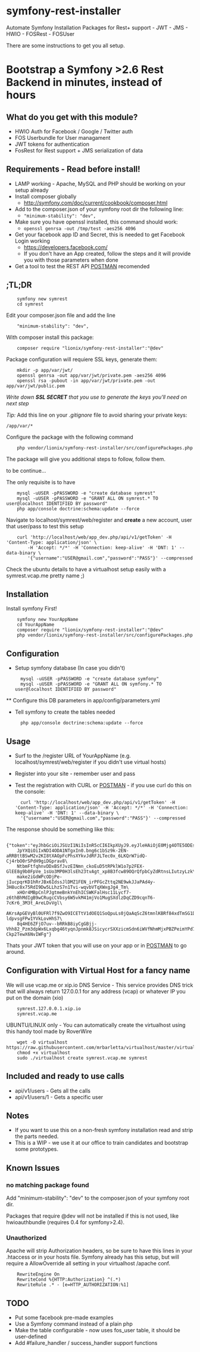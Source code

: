 # symfony-rest-installer
Automate Symfony Installation Packages for Rest+ support - JWT - JMS - HWIO - FOSRest - FOSUser

There are some instructions to get you all setup.

# Bootstrap a Symfony >2.6 Rest Backend in minutes, instead of hours
## What do you get with this module?

* HWIO Auth for Facebook / Google / Twitter auth
* FOS Userbundle for User managament
* JWT tokens for authentication
* FosRest for Rest support + JMS serialization of data

## Requirements - Read before install!

* LAMP working - Apache, MySQL and PHP should be working on your setup already 
* Install composer globally
  * http://symfony.com/doc/current/cookbook/composer.html
* Add to the composer.json of your symfony root dir the following line:
  * `"minimum-stability": "dev",`
* Make sure you have openssl installed, this command should work:
    * `openssl genrsa -out /tmp/test -aes256 4096`
* Get your facebook app ID and Secret, this is needed to get Facebook Login working
  * https://developers.facebook.com/
  * If you don't have an App created, follow the steps and it will provide you with those parameters when done
* Get a tool to test the REST API [POSTMAN](https://www.getpostman.com/) recomended

## ;TL;DR

        symfony new symrest
        cd symrest
Edit your composer.json file and add the line

        "minimum-stability": "dev",

With composer install this package:

        composer require "lionix/symfony-rest-installer":"@dev"

Package configuration will requiere SSL keys, generate them:

        mkdir -p app/var/jwt/
        openssl genrsa -out app/var/jwt/private.pem -aes256 4096 
        openssl rsa -pubout -in app/var/jwt/private.pem -out app/var/jwt/public.pem 
        
_Write down **SSL SECRET** that you use to generate the keys you'll need on next step_

*Tip:* Add this line on your *.gitignore* file to avoid sharing your private keys:

`/app/var/*`

Configure the package with the following command
        
        php vendor/lionix/symfony-rest-installer/src/configurePackages.php

The package will give you additional steps to follow, follow them. 

to be continue...

The only requisite is to have 

        mysql -uUSER -pPASSWORD -e "create database symrest"
        mysql -uUSER -pPASSWORD -e "GRANT ALL ON symrest.* TO user@localhost IDENTIFIED BY password"
        php app/console doctrine:schema:update --force

Navigate to localhost/symrest/web/register and **create** a new account, user that user/pass to test this setup

        curl 'http://localhost/web/app_dev.php/api/v1/getToken' -H 'Content-Type: application/json' \
            -H 'Accept: */*' -H 'Connection: keep-alive' -H 'DNT: 1' --data-binary \
            '{"username":"USER@gmail.com","password":"PASS"}' --compressed

Check the ubuntu details to have a virtualhost setup easily with a symrest.vcap.me pretty name ;)


## Installation
Install symfony First!

        symfony new YourAppName
        cd YourAppName
        composer require "lionix/symfony-rest-installer":"@dev"
        php vendor/lionix/symfony-rest-installer/src/configurePackages.php

## Configuration

* Setup symfony database (In case you didn't)

        mysql -uUSER -pPASSWORD -e "create database symfony"
        mysql -uUSER -pPASSWORD -e "GRANT ALL ON symfony.* TO user@localhost IDENTIFIED BY password"
        
** Configure this DB parameters in app/config/parameters.yml
* Tell symfony to create the tables needed

        php app/console doctrine:schema:update --force
## Usage
- Surf to the /register URL of YourAppName (e.g.  localhost/symrest/web/register if you didn't use virtual hosts)
- Register into your site - remember user and pass
- Test the registration with CURL or [POSTMAN](https://www.getpostman.com/) - if you use curl do this on the console:

        curl 'http://localhost/web/app_dev.php/api/v1/getToken' -H 'Content-Type: application/json' -H 'Accept: */*' -H 'Connection: keep-alive' -H 'DNT: 1' --data-binary \
        '{"username":"USER@gmail.com","password":"PASS"}' --compressed

The response should be something like this:

        {"token":"eyJhbGciOiJSUzI1NiIsInR5cCI6IkpXUyJ9.eyJleHAiOjE0Mjg4OTE5ODEsInVzZXJuYW1lIjoibXJiYXJsZXR0YUBnbWFpbC5jb20iLC\
        JpYXQiOiIxNDI4ODA1NTgxIn0.bng6c1bSz9k-2EN-aRRBttBSwM2v2KI8tXAOpFcPhsXYkvJdRFJLTec0x_6LKQrW7idQ-Cj4rbO0rSPdH9giDGprav8\
        NtbmFtfqhnvDDxBSfJvzEINmn_ckoEuD5tRPklW1o7p2FEX-GlEE8g9b0FpVe_1sUo3MP0H3lsEh23tvAgt_xp8B3fcw89OQrQfpbCyZdRtnsLIutzyLzk\
        make2iGdWPcODjPe-jIucpqrKD1hRrJBx6IdssJlDMZ1FEN_irPFGcZttq2NE9wkJJaPAd4y-3H8uc8x75RdI9Dw5LLhzS7n1Tvi-wqvbVTqXWxgJg4_Tm\
        xHOr4MBpCnlPJgtmeBnkYnEhICSWKFalHsc11Lycf7-z6thBhMdIgB9wCRugcCVbsy6W5vkM41mjVo1MugSXdlzDqCZD9cqnT6-7cKr6_3M3t_AreLDvVgl\
        AKrsApGEVyBl0UFRl7f9ZwO9ICETtV1dOEQ1SoQpuLs0jQaAqScZ6tmnlKBRf84xdTmSG1DW2riyclbUzhLFj9Fr0ujQCSaejP-ldpvsgFPw1YVkLovHhS7\
        8q4HE6ZFjO7uv--bRRkB8iyCgGBjj-Vhh82_Pzm3dpWx6Lxqbg46tyqnJpnmk8JSicycrSXXzicmSdn6iWVfNhmMjxPBZPeimYPd7Z-Ckp2TewX6NvIWFg"}

Thats your JWT token that you will use on your app or in [POSTMAN](https://www.getpostman.com/) to go around.


## Configuration with Virtual Host for a fancy name
We will use vcap.me or xip.io DNS Service - This service provides  DNS trick that will always return 127.0.0.1 for any address (vcap) or whatever IP you put on the domain (xio)

        symrest.127.0.0.1.xip.io
        symrest.vcap.me

UBUNTU/LINUX only - You can automatically create the virtualhost using this handy tool made by RoverWire

        wget -O virtualhost https://raw.githubusercontent.com/mrbarletta/virtualhost/master/virtualhost.sh
        chmod +x virtualhost
        sudo ./virtualhost create symrest.vcap.me symrest

 
## Included and ready to use calls
* api/v1/users  - Gets all the calls
* api/v1/users/1 - Gets a specific user
## Notes
* If you want to use this on a non-fresh symfony installation read and strip the parts needed.
* This is a WIP - we use it at our office to train candidates and bootstrap some prototypes.

## Known Issues
### no matching package found
 Add "minimum-stability": "dev" to the composer.json of your symfony root dir.
 
 Packages that require @dev will not be installed if this is not used, like hwioauthbundle (requires 0.4 for symfony>2.4).
### Unauthorized
Apache will strip Authorization headers, so be sure to have this lines in your .htaccess or in your hosts file.
Symfony already has this setup, but will require a AllowOverride all setting in  your virtualhost /apache conf.

        RewriteEngine On
        RewriteCond %{HTTP:Authorization} ^(.*)
        RewriteRule .* - [e=HTTP_AUTHORIZATION:%1]


## TODO
* Put some facebook pre-made examples 
* Use a Symfony command instead of a plain php
* Make the table configurable - now uses fos_user table, it should be user-defined
* Add #failure_handler / success_handler support functions
